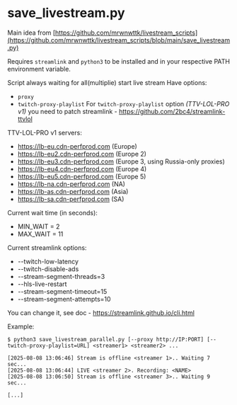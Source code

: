 # save_livestream.py

Main idea from [https://github.com/mrwnwttk/livestream_scripts](https://github.com/mrwnwttk/livestream_scripts/blob/main/save_livestream.py)

Requires `streamlink` and `python3` to be installed and in your respective PATH environment variable.

Script always waiting for all(multiplie) start live stream
Have options:
* `proxy`
* `twitch-proxy-playlist`
For `twitch-proxy-playlist` option _(TTV-LOL-PRO v1)_ you need to patch streamlink - https://github.com/2bc4/streamlink-ttvlol 

TTV-LOL-PRO v1 servers:
* https://lb-eu.cdn-perfprod.com (Europe)
* https://lb-eu2.cdn-perfprod.com (Europe 2)
* https://lb-eu3.cdn-perfprod.com (Europe 3, using Russia-only proxies)
* https://lb-eu4.cdn-perfprod.com (Europe 4)
* https://lb-eu5.cdn-perfprod.com (Europe 5)
* https://lb-na.cdn-perfprod.com (NA)
* https://lb-as.cdn-perfprod.com (Asia)
* https://lb-sa.cdn-perfprod.com (SA)

Current wait time (in seconds):
* MIN_WAIT = 2
* MAX_WAIT = 11

Current streamlink options:
* --twitch-low-latency
* --twitch-disable-ads
* --stream-segment-threads=3
* --hls-live-restart
* --stream-segment-timeout=15
* --stream-segment-attempts=10

You can change it, see doc - https://streamlink.github.io/cli.html 

Example:
```
$ python3 save_livestream_parallel.py [--proxy http://IP:PORT] [--twitch-proxy-playlist=URL] <streamer1> <streamer2> ...

[2025-08-08 13:06:46] Stream is offline <streamer 1>.. Waiting 7 sec...
[2025-08-08 13:06:44] LIVE <streamer 2>. Recording: <NAME>
[2025-08-08 13:06:50] Stream is offline <streamer 3>.. Waiting 9 sec...

[...]
```

